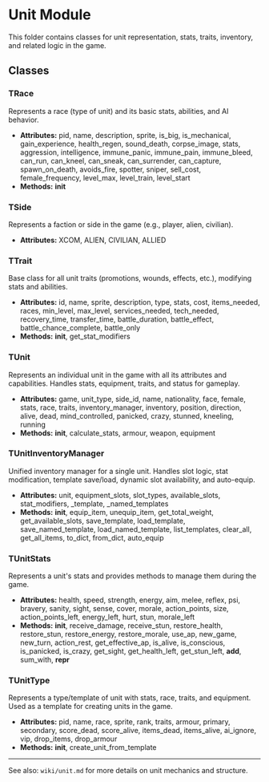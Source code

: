 # Unit Module

This folder contains classes for unit representation, stats, traits, inventory, and related logic in the game.

## Classes

### TRace
Represents a race (type of unit) and its basic stats, abilities, and AI behavior.
- **Attributes:** pid, name, description, sprite, is_big, is_mechanical, gain_experience, health_regen, sound_death, corpse_image, stats, aggression, intelligence, immune_panic, immune_pain, immune_bleed, can_run, can_kneel, can_sneak, can_surrender, can_capture, spawn_on_death, avoids_fire, spotter, sniper, sell_cost, female_frequency, level_max, level_train, level_start
- **Methods:** __init__

### TSide
Represents a faction or side in the game (e.g., player, alien, civilian).
- **Attributes:** XCOM, ALIEN, CIVILIAN, ALLIED

### TTrait
Base class for all unit traits (promotions, wounds, effects, etc.), modifying stats and abilities.
- **Attributes:** id, name, sprite, description, type, stats, cost, items_needed, races, min_level, max_level, services_needed, tech_needed, recovery_time, transfer_time, battle_duration, battle_effect, battle_chance_complete, battle_only
- **Methods:** __init__, get_stat_modifiers

### TUnit
Represents an individual unit in the game with all its attributes and capabilities. Handles stats, equipment, traits, and status for gameplay.
- **Attributes:** game, unit_type, side_id, name, nationality, face, female, stats, race, traits, inventory_manager, inventory, position, direction, alive, dead, mind_controlled, panicked, crazy, stunned, kneeling, running
- **Methods:** __init__, calculate_stats, armour, weapon, equipment

### TUnitInventoryManager
Unified inventory manager for a single unit. Handles slot logic, stat modification, template save/load, dynamic slot availability, and auto-equip.
- **Attributes:** unit, equipment_slots, slot_types, available_slots, stat_modifiers, _template, _named_templates
- **Methods:** __init__, equip_item, unequip_item, get_total_weight, get_available_slots, save_template, load_template, save_named_template, load_named_template, list_templates, clear_all, get_all_items, to_dict, from_dict, auto_equip

### TUnitStats
Represents a unit's stats and provides methods to manage them during the game.
- **Attributes:** health, speed, strength, energy, aim, melee, reflex, psi, bravery, sanity, sight, sense, cover, morale, action_points, size, action_points_left, energy_left, hurt, stun, morale_left
- **Methods:** __init__, receive_damage, receive_stun, restore_health, restore_stun, restore_energy, restore_morale, use_ap, new_game, new_turn, action_rest, get_effective_ap, is_alive, is_conscious, is_panicked, is_crazy, get_sight, get_health_left, get_stun_left, __add__, sum_with, __repr__

### TUnitType
Represents a type/template of unit with stats, race, traits, and equipment. Used as a template for creating units in the game.
- **Attributes:** pid, name, race, sprite, rank, traits, armour, primary, secondary, score_dead, score_alive, items_dead, items_alive, ai_ignore, vip, drop_items, drop_armour
- **Methods:** __init__, create_unit_from_template

---

See also: `wiki/unit.md` for more details on unit mechanics and structure.
